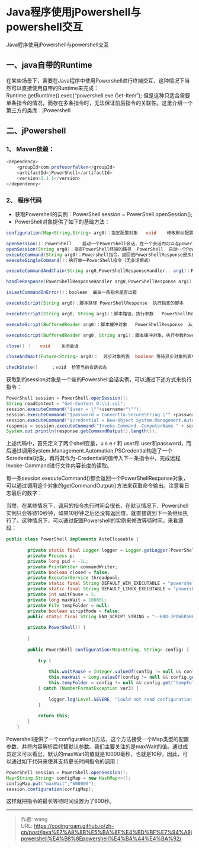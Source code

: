 # Java程序使用jPowershell与powershell交互

Java程序使用jPowershell与powershell交互
<!--more-->


## 一、java自带的Runtime

在某些场景下，需要在Java程序中使用Powershell进行终端交互，这种情况下当然可以直接使用自带的Runtime来完成：Runtime.getRuntime().exec(“powershell.exe Get-Item”); 但是这种只适合需要单条指令的情况，而存在多条指令时，无法保证前后指令的关联性。这里介绍一个第三方的类库：jPowershell

## 二、jPowershell

### 1、 Maven依赖：

```java
<dependency>
    <groupId>com.profesorfalken</groupId>
    <artifactId>jPowerShell</artifactId>
    <version>3.1.1</version>
</dependency>
```

### 2、 程序代码

-  获取Powershell的实例：PowerShell session = PowerShell.openSession();  
-  PowerShell对象提供了如下的基础方法： 

```java
configuration(Map<String,String> arg0)：指定配置对象	void	修改默认配置时使用

openSession()：PowerShell	启动一个PowerShell会话，在一个会话内可以与powershell交互多次命令
openSession(String arg0)：指定PowerShell终端的路径	PowerShell	启动一个PowerShell会话
executeCommand(String arg0)：Powershell指令，返回值PowerShellResponse是执行结果和信息	
executeSingleCommand()：执行单一PowerShell指令（无会话模式）

executeCommandAndChain(String arg0,PowerShellResponseHandler.. arg1)：PowerShell指令，Response处理器	PowerShell	执行一条PowerShell指令并对其Response进行处理

handleResponse(PowerShellResponseHandler arg0,PowerShellResponse arg1)：Response处理器，Response	void	使用指定Response处理器处理响应

isLastCommandInError()：boolean	最后一条指令是否出错

executeScript(String arg0)：脚本路径	PowerShellResponse	执行指定的脚本

executeScript(String arg0, String arg1)：脚本路径，执行参数	PowerShellResponse	传入参数执行指定脚本

executeScript(BufferedReader arg0)：脚本缓冲对象	PowerShellResponse	从缓冲对象中执行脚本

executeScript(BufferedReader arg0, String arg1)：脚本缓冲对象，执行参数PowerShellResponse	传入参数执行缓冲对象中的脚本

close()	： 	void	关闭会话

closeAndWait(Future<String> arg0)：	异步对象列表	boolean	等待异步对象列表中全部Task完成后关闭会话

checkState()	 ：void	检查当前会话状态
```

获取到的session对象是一个新的Powershell会话实例，可以通过下述方式来执行指令：

```java
PowerShell session = PowerShell.openSession();
String readContext = "Get-Content D:\\1.sql";
session.executeCommand("$user = \""+username+"\"");
session.executeCommand("$password = ConvertTo-SecureString \"" +password + "\" -AsPlainText -Force");
session.executeCommand("$credential = New-Object System.Management.Automation.PSCredential($user,$password)");
response = session.executeCommand("Invoke-Command -ComputerName " + server + " -Credential $credential -ScriptBlock {" + readContext + "}");
System.out.println(response.getCommandOutput().length());
```

上述代码中，首先定义了两个shell变量，u s e r 和 user和 user和password，而后通过调用System.Management.Automation.PSCredential构造了一个$credential对象，再将其作为-Credential的值传入下一条指令中，完成远程Invoke-Command进行文件内容长度的读取。

每一条session.executeCommand()都会返回一个PowerShellResponse对象，可以通过调用这个对象的getCommandOutput()方法来获取命令输出。注意看日志最后的数字：

当然，在某些情况下，调用的指令执行时间会很长，在默认情况下，Powershell实例只会等待10秒钟，如果10秒钟之后还没有返回值，就直接跳到下一条继续执行了。这种情况下，可以通过配置Powershell的实例来修改等待时间。来看源码：

```java
public class PowerShell implements AutoCloseable {
   
	    private static final Logger logger = Logger.getLogger(PowerShell.class.getName());
	    private Process p;
	    private long pid = -1L;
	    private PrintWriter commandWriter;
	    private boolean closed = false;
	    private ExecutorService threadpool;
	    private static final String DEFAULT_WIN_EXECUTABLE = "powershell.exe";
	    private static final String DEFAULT_LINUX_EXECUTABLE = "powershell";
	    private int waitPause = 5;
	    private long maxWait = 10000L;
	    private File tempFolder = null;
	    private boolean scriptMode = false;
	    public static final String END_SCRIPT_STRING = "--END-JPOWERSHELL-SCRIPT--";
	  
	    private PowerShell() {
   
	    }
	  
	    public PowerShell configuration(Map<String, String> config) {
   
	        try {
   
	            this.waitPause = Integer.valueOf(config != null && config.get("waitPause") != null ? (String)config.get("waitPause") : PowerShellConfig.getConfig().getProperty("waitPause"));
	            this.maxWait = Long.valueOf(config != null && config.get("maxWait") != null ? (String)config.get("maxWait") : PowerShellConfig.getConfig().getProperty("maxWait"));
	            this.tempFolder = config != null && config.get("tempFolder") != null ? this.getTempFolder((String)config.get("tempFolder")) : this.getTempFolder(PowerShellConfig.getConfig().getProperty("tempFolder"));
	        } catch (NumberFormatException var3) {
   
	            logger.log(Level.SEVERE, "Could not read configuration. Using default values.", var3);
	        }
	  
	        return this;
	    }
	}
```

Powershell提供了一个configuration()方法，这个方法接受一个Map类型的配置参数，并将内容解析后代替默认参数。我们主要关注的是maxWait的值。通过成员定义可以看出，默认的maxWait的值就是10000毫秒，也就是10秒。因此，可以通过如下代码来使其支持更长时间指令的调用：

```java
PowerShell session = PowerShell.openSession();
Map<String,String> configMap = new HashMap<>();
configMap.put("maxWait","600000");
session.configuration(configMap);
```

这样就把指令的最长等待时间设置为了600秒。



---

> 作者: wang  
> URL: https://codingroam.github.io/zh-cn/post/java%E7%A8%8B%E5%BA%8F%E4%BD%BF%E7%94%A8jpowershell%E4%B8%8Epowershell%E4%BA%A4%E4%BA%92/  

